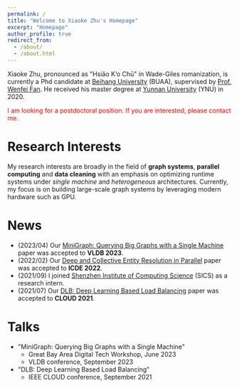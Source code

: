 ```yaml
---
permalink: /
title: "Welcome to Xiaoke Zhu's Homepage"
excerpt: "Homepage"
author_profile: true
redirect_from: 
  - /about/
  - /about.html
---
```


Xiaoke Zhu,  pronounced as "Hsiǎo K‘o Chū" in Wade-Giles romanization, is currently a Phd candidate at [Beihang University](https://ev.buaa.edu.cn/) (BUAA), supervised by [Prof. Wenfei Fan](https://homepages.inf.ed.ac.uk/wenfei/). He received his master degree at [Yunnan University](http://english.ynu.edu.cn/) (YNU) in 2020.


<font color=red>
  I am looking for a postdoctoral position. If you are interested, please contact me.  
</font>

<br>

# Research Interests
My research interests are broadly in the field of 
**graph systems**, **parallel computing** and **data cleaning**
with an emphasis on optimizing runtime systems under 
*single machine* and *heterogeneous* architectures. 
Currently, my focus is on building 
large-scale graph systems by leveraging modern hardware such as GPU. 


# News
<!--
* (2024/02) Our [HyperBlocker: Accelerating Rule-based Blocking in Entity Resolution using GPUs](https://hsiaoko.github.io/files/paper/MiniGraph_full_paper.pdf) paper was accepted to **ICDE 2024**.
-->
* (2023/04) Our [MiniGraph: Querying Big Graphs with a Single Machine](https://hsiaoko.github.io/files/paper/MiniGraph_full_paper.pdf) paper was accepted to **VLDB 2023**.
* (2022/02) Our [Deep and Collective Entity Resolution in Parallel](https://drive.google.com/file/u/0/d/1PpBGov7mavn_xqb21zU7Quo3NnZX78i1/view) paper was accepted to **ICDE 2022**.
* (2021/09) I joined [Shenzhen Institute of Computing Science](https://en.sics.ac.cn) (SICS) as a research intern.
* (2021/07) Our [DLB: Deep Learning Based Load Balancing](https://arxiv.org/pdf/1910.08494.pdf) paper was accepted to **CLOUD 2021**.

# Talks
* "MiniGraph: Querying Big Graphs with a Single Machine"
  * Great Bay Area Digital Tech Workshop, June 2023
  * VLDB conference, September 2023
* "DLB: Deep Learning Based Load Balancing"
  * IEEE CLOUD conference, September 2021

<!--
# Professional Service
I am/was a program committee member for the following conferences:
* ICDE 2024
-->


<script type="text/javascript" id="clustrmaps" src="//clustrmaps.com/map_v2.js?d=eHHOFbP732DR-cMe1ytaYJxII5gJ_ocpixMhAWlufLU&cl=ffffff&w=a"></script>